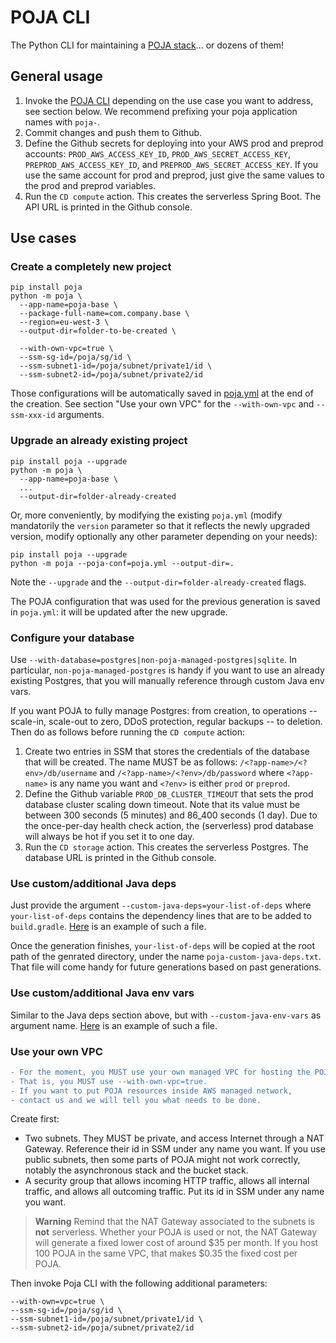 POJA CLI
========

The Python CLI for maintaining a [POJA stack](https://github.com/hei-school/poja)... or dozens of them!

## General usage

1. Invoke the [POJA CLI](https://pypi.org/project/poja/) depending on the use case you want to address, see section below. We recommend prefixing your poja application names with `poja-`.
2. Commit changes and push them to Github.
3. Define the Github secrets for deploying into your AWS prod and preprod accounts: `PROD_AWS_ACCESS_KEY_ID`, `PROD_AWS_SECRET_ACCESS_KEY`, `PREPROD_AWS_ACCESS_KEY_ID`, and `PREPROD_AWS_SECRET_ACCESS_KEY`. If you use the same account for prod and preprod, just give the same values to the prod and preprod variables.
4. Run the `CD compute` action. This creates the serverless Spring Boot. The API URL is printed in the Github console.

## Use cases

### Create a completely new project

```
pip install poja
python -m poja \
  --app-name=poja-base \
  --package-full-name=com.company.base \
  --region=eu-west-3 \
  --output-dir=folder-to-be-created \

  --with-own-vpc=true \
  --ssm-sg-id=/poja/sg/id \
  --ssm-subnet1-id=/poja/subnet/private1/id \
  --ssm-subnet2-id=/poja/subnet/private2/id
```

Those configurations will be automatically saved in [poja.yml](https://github.com/hei-school/poja-base/blob/prod/poja.yml) at the end of the creation.
See section "Use your own VPC" for the `--with-own-vpc` and `--ssm-xxx-id` arguments.

### Upgrade an already existing project

```
pip install poja --upgrade
python -m poja \
  --app-name=poja-base \
  ...
  --output-dir=folder-already-created
```

Or, more conveniently, by modifying the existing `poja.yml`
(modify mandatorily the `version` parameter so that it reflects the newly upgraded version,
modify optionally any other parameter depending on your needs):
```
pip install poja --upgrade
python -m poja --poja-conf=poja.yml --output-dir=.
```

Note the `--upgrade` and the `--output-dir=folder-already-created` flags.

The POJA configuration that was used for the previous generation is saved in `poja.yml`: it will be updated after the new upgrade.

### Configure your database

Use `--with-database=postgres|non-poja-managed-postgres|sqlite`.
In particular, `non-poja-managed-postgres` is handy if you want to use an already existing Postgres, that you will manually reference through custom Java env vars.

If you want POJA to fully manage Postgres: from creation, to operations -- scale-in, scale-out to zero, DDoS protection, regular backups -- to deletion. Then do as follows before running the `CD compute` action:

1. Create two entries in SSM that stores the credentials of the database that will be created. The name MUST be as follows: `/<?app-name>/<?env>/db/username` and `/<?app-name>/<?env>/db/password` where `<?app-name>` is any name you want and `<?env>` is either `prod` or `preprod`.
2. Define the Github variable `PROD_DB_CLUSTER_TIMEOUT` that sets the prod database cluster scaling down timeout. Note that its value must be between 300 seconds (5 minutes) and 86_400 seconds (1 day). Due to the once-per-day health check action, the (serverless) prod database will always be hot if you set it to one day.
3. Run the `CD storage` action. This creates the serverless Postgres. The database URL is printed in the Github console.

### Use custom/additional Java deps

Just provide the argument `--custom-java-deps=your-list-of-deps`
where `your-list-of-deps` contains the dependency lines that are to be added to `build.gradle`.
[Here](./custom-java-deps-aws-ses.txt) is an example of such a file.

Once the generation finishes, `your-list-of-deps` will be copied at the root path of the genrated directory,
under the name `poja-custom-java-deps.txt`.
That file will come handy for future generations based on past generations.

### Use custom/additional Java env vars

Similar to the Java deps section above, but with `--custom-java-env-vars` as argument name.
[Here](./custom-java-env-vars.txt) is an example of such a file.

### Use your own VPC

```diff
- For the moment, you MUST use your own managed VPC for hosting the POJA generated resources.
- That is, you MUST use --with-own-vpc=true.
- If you want to put POJA resources inside AWS managed network,
- contact us and we will tell you what needs to be done.
```

Create first:
- Two subnets. They MUST be private, and access Internet through a NAT Gateway. Reference their id in SSM under any name you want. If you use public subnets, then some parts of POJA might not work correctly, notably the asynchronous stack and the bucket stack.
- A security group that allows incoming HTTP traffic, allows all internal traffic, and allows all outcoming traffic. Put its id in SSM under any name you want.

> **Warning**
> Remind that the NAT Gateway associated to the subnets is __not__ serverless.
> Whether your POJA is used or not, the NAT Gateway will generate a fixed lower cost of around $35 per month.
> If you host 100 POJA in the same VPC, that makes $0.35 the fixed cost per POJA.

Then invoke Poja CLI with the following additional parameters:
```
--with-own=vpc=true \
--ssm-sg-id=/poja/sg/id \
--ssm-subnet1-id=/poja/subnet/private1/id \
--ssm-subnet2-id=/poja/subnet/private2/id
```

